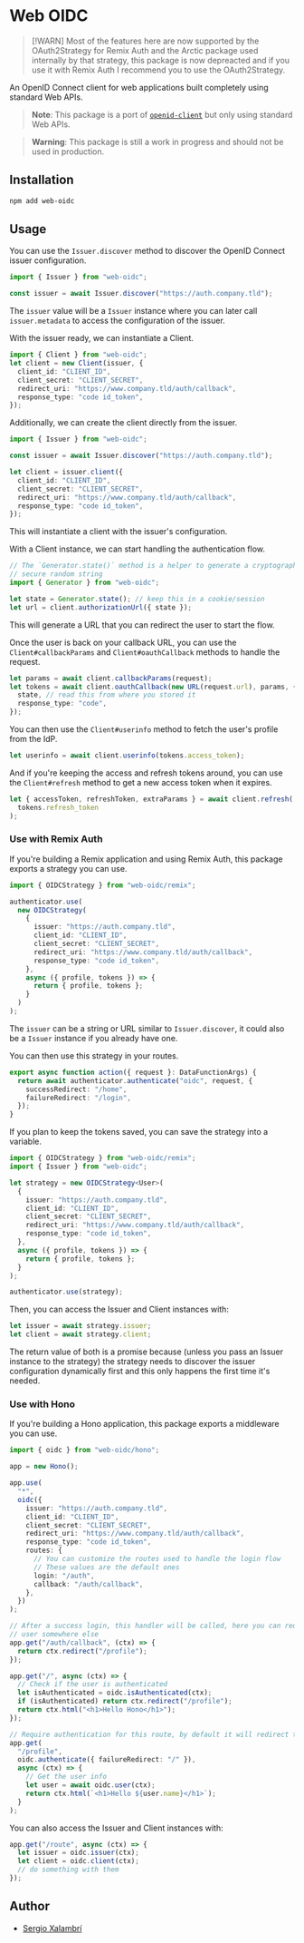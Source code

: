 # Web OIDC

> [!WARN]
> Most of the features here are now supported by the OAuth2Strategy for Remix Auth and the Arctic package used internally by that strategy, this package is now depreacted and if you use it with Remix Auth I recommend you to use the OAuth2Strategy.

An OpenID Connect client for web applications built completely using standard Web APIs.

> **Note**: This package is a port of [`openid-client`](https://github.com/panva/node-openid-client) but only using standard Web APIs.

> **Warning**: This package is still a work in progress and should not be used in production.

## Installation

```sh
npm add web-oidc
```

## Usage

You can use the `Issuer.discover` method to discover the OpenID Connect issuer configuration.

```ts
import { Issuer } from "web-oidc";

const issuer = await Issuer.discover("https://auth.company.tld");
```

The `issuer` value will be a `Issuer` instance where you can later call `issuer.metadata` to access the configuration of the issuer.

With the issuer ready, we can instantiate a Client.

```ts
import { Client } from "web-oidc";
let client = new Client(issuer, {
  client_id: "CLIENT_ID",
  client_secret: "CLIENT_SECRET",
  redirect_uri: "https://www.company.tld/auth/callback",
  response_type: "code id_token",
});
```

Additionally, we can create the client directly from the issuer.

```ts
import { Issuer } from "web-oidc";

const issuer = await Issuer.discover("https://auth.company.tld");

let client = issuer.client({
  client_id: "CLIENT_ID",
  client_secret: "CLIENT_SECRET",
  redirect_uri: "https://www.company.tld/auth/callback",
  response_type: "code id_token",
});
```

This will instantiate a client with the issuer's configuration.

With a Client instance, we can start handling the authentication flow.

```ts
// The `Generator.state()` method is a helper to generate a cryptographically
// secure random string
import { Generator } from "web-oidc";

let state = Generator.state(); // keep this in a cookie/session
let url = client.authorizationUrl({ state });
```

This will generate a URL that you can redirect the user to start the flow.

Once the user is back on your callback URL, you can use the `Client#callbackParams` and `Client#oauthCallback` methods to handle the request.

```ts
let params = await client.callbackParams(request);
let tokens = await client.oauthCallback(new URL(request.url), params, {
  state, // read this from where you stored it
  response_type: "code",
});
```

You can then use the `Client#userinfo` method to fetch the user's profile from the IdP.

```ts
let userinfo = await client.userinfo(tokens.access_token);
```

And if you're keeping the access and refresh tokens around, you can use the `Client#refresh` method to get a new access token when it expires.

```ts
let { accessToken, refreshToken, extraParams } = await client.refresh(
  tokens.refresh_token
);
```

### Use with Remix Auth

If you're building a Remix application and using Remix Auth, this package exports a strategy you can use.

```ts
import { OIDCStrategy } from "web-oidc/remix";

authenticator.use(
  new OIDCStrategy(
    {
      issuer: "https://auth.company.tld",
      client_id: "CLIENT_ID",
      client_secret: "CLIENT_SECRET",
      redirect_uri: "https://www.company.tld/auth/callback",
      response_type: "code id_token",
    },
    async ({ profile, tokens }) => {
      return { profile, tokens };
    }
  )
);
```

The `issuer` can be a string or URL similar to `Issuer.discover`, it could also be a `Issuer` instance if you already have one.

You can then use this strategy in your routes.

```ts
export async function action({ request }: DataFunctionArgs) {
  return await authenticator.authenticate("oidc", request, {
    successRedirect: "/home",
    failureRedirect: "/login",
  });
}
```

If you plan to keep the tokens saved, you can save the strategy into a variable.

```ts
import { OIDCStrategy } from "web-oidc/remix";
import { Issuer } from "web-oidc";

let strategy = new OIDCStrategy<User>(
  {
    issuer: "https://auth.company.tld",
    client_id: "CLIENT_ID",
    client_secret: "CLIENT_SECRET",
    redirect_uri: "https://www.company.tld/auth/callback",
    response_type: "code id_token",
  },
  async ({ profile, tokens }) => {
    return { profile, tokens };
  }
);

authenticator.use(strategy);
```

Then, you can access the Issuer and Client instances with:

```ts
let issuer = await strategy.issuer;
let client = await strategy.client;
```

The return value of both is a promise because (unless you pass an Issuer instance to the strategy) the strategy needs to discover the issuer configuration dynamically first and this only happens the first time it's needed.

### Use with Hono

If you're building a Hono application, this package exports a middleware you can use.

```ts
import { oidc } from "web-oidc/hono";

app = new Hono();

app.use(
  "*",
  oidc({
    issuer: "https://auth.company.tld",
    client_id: "CLIENT_ID",
    client_secret: "CLIENT_SECRET",
    redirect_uri: "https://www.company.tld/auth/callback",
    response_type: "code id_token",
    routes: {
      // You can customize the routes used to handle the login flow
      // These values are the default ones
      login: "/auth",
      callback: "/auth/callback",
    },
  })
);

// After a success login, this handler will be called, here you can redirect the
// user somewhere else
app.get("/auth/callback", (ctx) => {
  return ctx.redirect("/profile");
});

app.get("/", async (ctx) => {
  // Check if the user is authenticated
  let isAuthenticated = oidc.isAuthenticated(ctx);
  if (isAuthenticated) return ctx.redirect("/profile");
  return ctx.html("<h1>Hello Hono</h1>");
});

// Require authentication for this route, by default it will redirect to routes.login
app.get(
  "/profile",
  oidc.authenticate({ failureRedirect: "/" }),
  async (ctx) => {
    // Get the user info
    let user = await oidc.user(ctx);
    return ctx.html(`<h1>Hello ${user.name}</h1>`);
  }
);
```

You can also access the Issuer and Client instances with:

```ts
app.get("/route", async (ctx) => {
  let issuer = oidc.issuer(ctx);
  let client = oidc.client(ctx);
  // do something with them
});
```

## Author

- [Sergio Xalambrí](https://sergiodxa.com)
